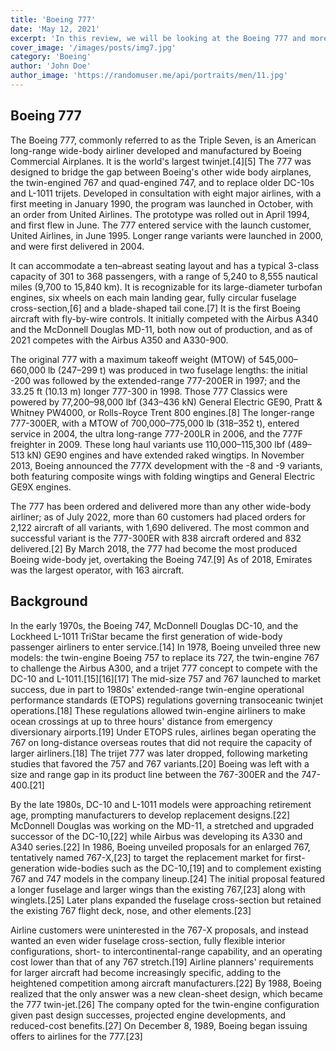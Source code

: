 ```yaml
---
title: 'Boeing 777'
date: 'May 12, 2021'
excerpt: 'In this review, we will be looking at the Boeing 777 and more'
cover_image: '/images/posts/img7.jpg'
category: 'Boeing'
author: 'John Doe'
author_image: 'https://randomuser.me/api/portraits/men/11.jpg'
---
```


## Boeing 777

The Boeing 777, commonly referred to as the Triple Seven, is an American long-range wide-body airliner developed and manufactured by Boeing Commercial Airplanes. It is the world's largest twinjet.[4][5] The 777 was designed to bridge the gap between Boeing's other wide body airplanes, the twin-engined 767 and quad-engined 747, and to replace older DC-10s and L-1011 trijets. Developed in consultation with eight major airlines, with a first meeting in January 1990, the program was launched in October, with an order from United Airlines. The prototype was rolled out in April 1994, and first flew in June. The 777 entered service with the launch customer, United Airlines, in June 1995. Longer range variants were launched in 2000, and were first delivered in 2004.

It can accommodate a ten–abreast seating layout and has a typical 3-class capacity of 301 to 368 passengers, with a range of 5,240 to 8,555 nautical miles (9,700 to 15,840 km). It is recognizable for its large-diameter turbofan engines, six wheels on each main landing gear, fully circular fuselage cross-section,[6] and a blade-shaped tail cone.[7] It is the first Boeing aircraft with fly-by-wire controls. It initially competed with the Airbus A340 and the McDonnell Douglas MD-11, both now out of production, and as of 2021 competes with the Airbus A350 and A330-900.

The original 777 with a maximum takeoff weight (MTOW) of 545,000–660,000 lb (247–299 t) was produced in two fuselage lengths: the initial -200 was followed by the extended-range 777-200ER in 1997; and the 33.25 ft (10.13 m) longer 777-300 in 1998. Those 777 Classics were powered by 77,200–98,000 lbf (343–436 kN) General Electric GE90, Pratt & Whitney PW4000, or Rolls-Royce Trent 800 engines.[8] The longer-range 777-300ER, with a MTOW of 700,000–775,000 lb (318–352 t), entered service in 2004, the ultra long-range 777-200LR in 2006, and the 777F freighter in 2009. These long haul variants use 110,000–115,300 lbf (489–513 kN) GE90 engines and have extended raked wingtips. In November 2013, Boeing announced the 777X development with the -8 and -9 variants, both featuring composite wings with folding wingtips and General Electric GE9X engines.

The 777 has been ordered and delivered more than any other wide-body airliner; as of July 2022, more than 60 customers had placed orders for 2,122 aircraft of all variants, with 1,690 delivered. The most common and successful variant is the 777-300ER with 838 aircraft ordered and 832 delivered.[2] By March 2018, the 777 had become the most produced Boeing wide-body jet, overtaking the Boeing 747.[9] As of 2018, Emirates was the largest operator, with 163 aircraft.

## Background

In the early 1970s, the Boeing 747, McDonnell Douglas DC-10, and the Lockheed L-1011 TriStar became the first generation of wide-body passenger airliners to enter service.[14] In 1978, Boeing unveiled three new models: the twin-engine Boeing 757 to replace its 727, the twin-engine 767 to challenge the Airbus A300, and a trijet 777 concept to compete with the DC-10 and L-1011.[15][16][17] The mid-size 757 and 767 launched to market success, due in part to 1980s' extended-range twin-engine operational performance standards (ETOPS) regulations governing transoceanic twinjet operations.[18] These regulations allowed twin-engine airliners to make ocean crossings at up to three hours' distance from emergency diversionary airports.[19] Under ETOPS rules, airlines began operating the 767 on long-distance overseas routes that did not require the capacity of larger airliners.[18] The trijet 777 was later dropped, following marketing studies that favored the 757 and 767 variants.[20] Boeing was left with a size and range gap in its product line between the 767-300ER and the 747-400.[21]

By the late 1980s, DC-10 and L-1011 models were approaching retirement age, prompting manufacturers to develop replacement designs.[22] McDonnell Douglas was working on the MD-11, a stretched and upgraded successor of the DC-10,[22] while Airbus was developing its A330 and A340 series.[22] In 1986, Boeing unveiled proposals for an enlarged 767, tentatively named 767-X,[23] to target the replacement market for first-generation wide-bodies such as the DC-10,[19] and to complement existing 767 and 747 models in the company lineup.[24] The initial proposal featured a longer fuselage and larger wings than the existing 767,[23] along with winglets.[25] Later plans expanded the fuselage cross-section but retained the existing 767 flight deck, nose, and other elements.[23]

Airline customers were uninterested in the 767-X proposals, and instead wanted an even wider fuselage cross-section, fully flexible interior configurations, short- to intercontinental-range capability, and an operating cost lower than that of any 767 stretch.[19] Airline planners' requirements for larger aircraft had become increasingly specific, adding to the heightened competition among aircraft manufacturers.[22] By 1988, Boeing realized that the only answer was a new clean-sheet design, which became the 777 twin-jet.[26] The company opted for the twin-engine configuration given past design successes, projected engine developments, and reduced-cost benefits.[27] On December 8, 1989, Boeing began issuing offers to airlines for the 777.[23]


